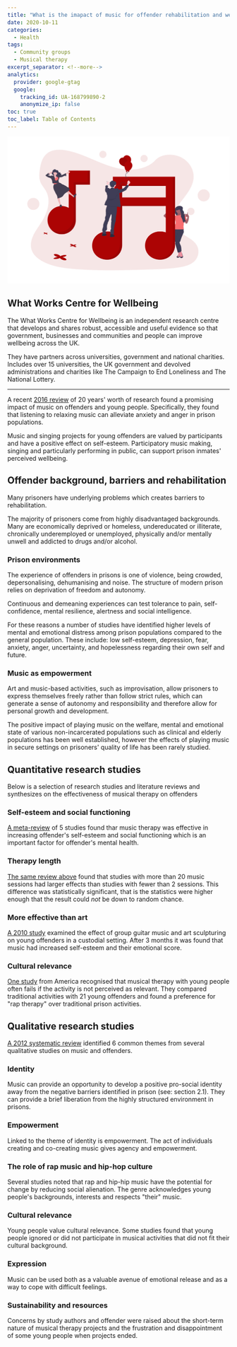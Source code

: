 ```yaml
---
title: "What is the imapact of music for offender rehabilitation and wellbeing?"
date: 2020-10-11
categories:
  - Health
tags:
  - Community groups
  - Musical therapy
excerpt_separator: <!--more-->
analytics:
  provider: google-gtag
  google:
    tracking_id: UA-168799890-2
    anonymize_ip: false
toc: true
toc_label: Table of Contents
---
```


![](/assets/images/undraw_music.png)

## What Works Centre for Wellbeing

The What Works Centre for Wellbeing is an independent research centre that develops and shares robust, accessible and useful evidence so that government, businesses and communities and people can improve wellbeing across the UK.

They have partners across universities, government and national charities. Includes over 15 universities, the UK government and devolved administrations and charities like The Campaign to End Loneliness and The National Lottery.

------

A recent [2016 review](https://whatworkswellbeing.org/resources/music-singing-and-wellbeing/) of 20 years' worth of research found a promising impact of music on offenders and young people. Specifically, they found that listening to relaxing music can alleviate anxiety and anger in prison populations.

Music and singing projects for young offenders are valued by participants and have a positive effect on self-esteem. Participatory music making, singing and particularly performing in public, can support prison inmates' perceived wellbeing.

## Offender background, barriers and rehabilitation

Many prisoners have underlying problems which creates barriers to rehabilitation.

The majority of prisoners come from highly disadvantaged backgrounds. Many are economically deprived or homeless, undereducated or illiterate, chronically underemployed or unemployed, physically and/or mentally unwell and addicted to drugs and/or alcohol.

### Prison environments

The experience of offenders in prisons is one of violence, being crowded, depersonalising, dehumanising and noise. The structure of modern prison relies on deprivation of freedom and autonomy.

Continuous and demeaning experiences can test tolerance to pain, self-confidence, mental resilience, alertness and social intelligence.

For these reasons a number of studies have identified higher levels of mental and emotional distress among prison populations compared to the general population. These include: low self-esteem, depression, fear, anxiety, anger, uncertainty, and hopelessness regarding their own self and future.

### Music as empowerment

Art and music-based activities, such as improvisation, allow prisoners to express themselves freely rather than follow strict rules, which can generate a sense of autonomy and responsibility and therefore allow for personal growth and development.

The positive impact of playing music on the welfare, mental and emotional state of various non-incarcerated populations such as clinical and elderly populations has been well established, however the effects of playing music in secure settings on prisoners' quality of life has been rarely studied.

##  Quantitative research studies

Below is a selection of research studies and literature reviews and synthesizes on the effectiveness of musical therapy on offenders

###  Self-esteem and social functioning

[A meta-review](https://doi.org/10.1007/s11292-015-9250-y) of 5 studies found thar music therapy was effective in increasing offender's self-esteem and social functioning which is an important factor for offender's mental health.

### Therapy length

[The same review above](https://doi.org/10.1007/s11292-015-9250-y) found that studies with more than 20 music sessions had larger effects than studies with fewer than 2 sessions. This difference was statistically significant, that is the statistics were higher enough that the result could *not* be down to random chance.

###  More effective than art

[A 2010 study](https://doi.org/10.1386/ijcm.3.1.47/1) examined the effect of group guitar music and art sculpturing on young offenders in a custodial setting. After 3 months it was found that music had increased self-esteem and their emotional score.

### Cultural relevance

[One study](https://doi.org/10.1300/J009v26n03_06) from America recognised that musical therapy with young people often fails if the activity is not perceived as relevant. They compared traditional activities with 21 young offenders and found a preference for "rap therapy" over traditional prison activities.

##  Qualitative research studies

[A 2012 systematic review](https://doi.org/10.1093/heapro/das005) identified 6 common themes from several qualitative studies on music and offenders.

### Identity

Music can provide an opportunity to develop a positive pro-social identity away from the negative barriers identified in prison (see: section 2.1). They can provide a brief liberation from the highly structured environment in prisons.

### Empowerment

Linked to the theme of identity is empowerment. The act of individuals creating and co-creating music gives agency and empowerment.

### The role of rap music and hip-hop culture

Several studies noted that rap and hip-hip music have the potential for change by reducing social alienation. The genre acknowledges young people's backgrounds, interests and respects "their" music.

### Cultural relevance

Young people value cultural relevance. Some studies found that young people ignored or did not participate in musical activities that did not fit their cultural background.

###  Expression

Music can be used both as a valuable avenue of emotional release and as a way to cope with difficult feelings.

###  Sustainability and resources

Concerns by study authors and offender were raised about the short-term nature of musical therapy projects and the frustration and disappointment of some young people when projects ended.